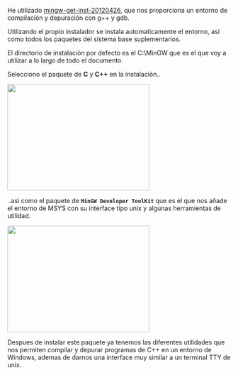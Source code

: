 He utilizado [mingw-get-inst-20120426](http://sourceforge.net/projects/mingw/files/Installer/mingw-get-inst/mingw-get-inst-20120426/), que nos proporciona un entorno de compilación  y depuración con g++ y gdb.

Utilizando el propio instalador se instala automaticamente el entorno, así como todos los paquetes del sistema base suplementarios.

El directorio de instalación por defecto es el C:\MinGW que es el que voy a utilizar a lo largo de todo el documento.

Selecciono el paquete de **C** y **C++**  en la instalación..

<img src='http://gamemvc.googlecode.com/svn/wiki/images/MinGW/ScreenShot001.png' width='320' height='240' />

..asi como el paquete de **`MinGW Developer ToolKit`** que es el que nos añade el entorno de MSYS con su interface tipo unix y algunas herramientas de utilidad.

<img src='http://gamemvc.googlecode.com/svn/wiki/images/MinGW/ScreenShot002.png' width='320' height='240' />

Despues de instalar este paquete ya tenemos las diferentes utilidades que nos permiten compilar y depurar programas de C++ en un entorno de Windows, ademas de darnos una interface muy similar a un terminal TTY de unix.
